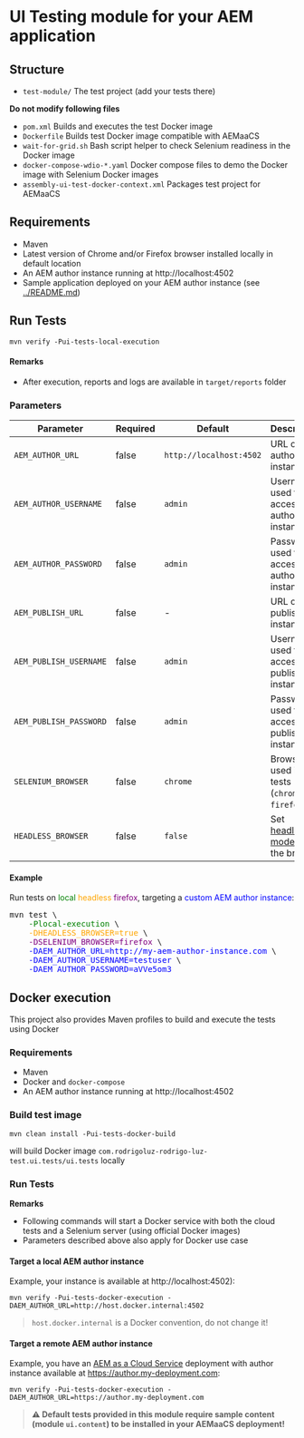 # UI Testing module for your AEM application

## Structure

- `test-module/` The test project (add your tests there)

**Do not modify following files**

- `pom.xml` Builds and executes the test Docker image
- `Dockerfile` Builds test Docker image compatible with AEMaaCS
- `wait-for-grid.sh` Bash script helper to check Selenium readiness in the Docker image
- `docker-compose-wdio-*.yaml` Docker compose files to demo the Docker image with Selenium Docker images
- `assembly-ui-test-docker-context.xml` Packages test project for AEMaaCS

## Requirements

- Maven
- Latest version of Chrome and/or Firefox browser installed locally in default location
- An AEM author instance running at http://localhost:4502
- Sample application deployed on your AEM author instance (see [../README.md](../README.md))

## Run Tests

```
mvn verify -Pui-tests-local-execution
```

#### Remarks

- After execution, reports and logs are available in `target/reports` folder

### Parameters

| Parameter              | Required | Default                 | Description                                                                        |
| ---------------------- | -------- | ----------------------- | ---------------------------------------------------------------------------------- |
| `AEM_AUTHOR_URL`       | false    | `http://localhost:4502` | URL of the author instance                                                         |
| `AEM_AUTHOR_USERNAME`  | false    | `admin`                 | Username used to access the author instance                                        |
| `AEM_AUTHOR_PASSWORD`  | false    | `admin`                 | Password used to access the author instance                                        |
| `AEM_PUBLISH_URL`      | false    | -                       | URL of the publish instance                                                        |
| `AEM_PUBLISH_USERNAME` | false    | `admin`                 | Username used to access the publish instance                                       |
| `AEM_PUBLISH_PASSWORD` | false    | `admin`                 | Password used to access the publish instance                                       |
| `SELENIUM_BROWSER`     | false    | `chrome`                | Browser used in the tests (`chrome` **_or_** `firefox`)                            |
| `HEADLESS_BROWSER`     | false    | `false`                 | Set [headless mode](https://en.wikipedia.org/wiki/Headless_browser) of the browser |

#### Example

Run tests on <span style="color:green">local</span> <span style="color:orange">headless</span> <span style="color:purple">firefox</span>, targeting a <span style="color:blue">custom AEM author instance</span>:

<PRE>
mvn test \
    <span style="color:green">-Plocal-execution</span> \
    <span style="color:orange">-DHEADLESS_BROWSER=true</span> \
    <span style="color:purple">-DSELENIUM_BROWSER=firefox</span> \
    <span style="color:blue">-DAEM_AUTHOR_URL=http://my-aem-author-instance.com</span> \
    <span style="color:blue">-DAEM_AUTHOR_USERNAME=testuser</span> \
    <span style="color:blue">-DAEM_AUTHOR_PASSWORD=aVVe5om3</span>
</PRE>

## Docker execution

This project also provides Maven profiles to build and execute the tests using Docker

### Requirements

- Maven
- Docker and `docker-compose`
- An AEM author instance running at http://localhost:4502

### Build test image

```
mvn clean install -Pui-tests-docker-build
```

will build Docker image `com.rodrigoluz-rodrigo-luz-test.ui.tests/ui.tests` locally

### Run Tests

**Remarks**

- Following commands will start a Docker service with both the cloud tests and a Selenium server (using official Docker images)
- Parameters described above also apply for Docker use case

#### Target a local AEM author instance

Example, your instance is available at http://localhost:4502):

```
mvn verify -Pui-tests-docker-execution -DAEM_AUTHOR_URL=http://host.docker.internal:4502
```

> `host.docker.internal` is a Docker convention, do not change it!

#### Target a remote AEM author instance

Example, you have an [AEM as a Cloud Service](https://docs.adobe.com/content/help/en/experience-manager-cloud-service/overview/introduction.html) deployment with author instance available at https://author.my-deployment.com:

```
mvn verify -Pui-tests-docker-execution -DAEM_AUTHOR_URL=https://author.my-deployment.com
```

> **&#x26A0; Default tests provided in this module require sample content (module `ui.content`) to be installed in your AEMaaCS deployment!**
